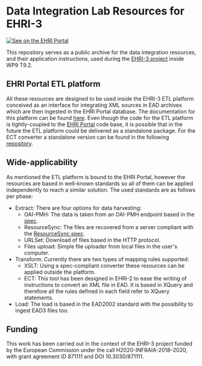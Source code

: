 # Data Integration Lab Resources for EHRI-3

[![See on the EHRI Portal](https://img.shields.io/badge/See_on-the_EHRI_Portal-83004c)](https://portal.ehri-project.eu)

This repository serves as a public archive for the data integration resources, and their application instructions, used during the [EHRI-3 project](https://www.ehri-project.eu/) inside WP9 T9.2.

## EHRI Portal ETL platform
All these resources are designed to be used inside the EHRI-3 ETL platform conceived as an interface for integrating XML sources in EAD archives which are then ingested in the EHRI Portal database. The documentation for this platform can be found [here](https://documentation.ehri-project.eu/en/latest/administration/institution-data/index.html#accessing-the-ead-manager). Even though the code for the ETL platform is tightly-coupled to the [EHRI Portal](https://portal.ehri-project.eu/) code base, it is possible that in the future the ETL platform could be delivered as a standalone package. For the ECT converter a standalone version can be found in the following [repository](https://github.com/EHRI/ehri-conversion-tools).

## Wide-applicability
As mentioned the ETL platform is bound to the EHRI Portal, however the resources are based in well-known standards so all of them can be applied independently to reach a similar solution. The used standards are as follows per phase:

* Extract: There are four options for data harvesting:
    * OAI-PMH: The data is taken from an OAI-PMH endpoint based in the [spec](https://www.openarchives.org/OAI/openarchivesprotocol.html).
    * ResourceSync: The files are recovered from a server compliant with the [ResourceSync spec](https://www.openarchives.org/rs/toc).
    * URLSet: Download of files based in the HTTP protocol.
    * Files upload: Simple file uploader from local files in the user's computer.
* Transform: Currently there are two types of mapping rules supported:
    * XSLT: Using a spec-compliant converter these resources can be applied outside the platform.
    * ECT: This tool has been designed in EHRI-2 to ease the writing of instructions to convert an XML file in EAD. It is based in XQuery and therefore all the rules defined in each field refer to XQuery statements. 
* Load: The load is based in the EAD2002 standard with the possibility to ingest EAD3 files too.

## Funding
This work has been carried out in the context of the EHRI-3 project funded by the European Commission under the call H2020-INFRAIA-2018–2020, with grant agreement ID 871111 and DOI 10.3030/871111.

